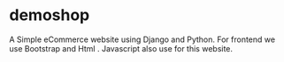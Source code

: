 # demoshop
A Simple eCommerce website using Django and Python. For frontend we use Bootstrap and Html . Javascript also use for this website.
